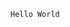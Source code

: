 
[//]: # (markdown class:)

[//]: # (markdown package:)


[//]: # (BEGIN MARKDOWN)

    Hello World

[//]: # (END MARKDOWN)

